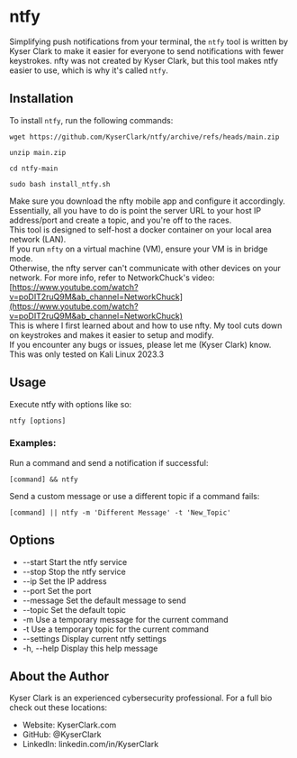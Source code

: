 # ntfy

Simplifying push notifications from your terminal, the `ntfy` tool is written by Kyser Clark to make it easier for everyone to send notifications with fewer keystrokes.
nfty was not created by Kyser Clark, but this tool makes ntfy easier to use, which is why it's called `ntfy`.

## Installation

To install `ntfy`, run the following commands:
```
wget https://github.com/KyserClark/ntfy/archive/refs/heads/main.zip
```
```
unzip main.zip
```
```
cd ntfy-main
```
```
sudo bash install_ntfy.sh
```
Make sure you download the nfty mobile app and configure it accordingly.   
Essentially, all you have to do is point the server URL to your host IP address/port and create a topic, and you're off to the races.  
This tool is designed to self-host a docker container on your local area network (LAN).  
If you run `nfty` on a virtual machine (VM), ensure your VM is in bridge mode.   
Otherwise, the nfty server can't communicate with other devices on your network. 
For more info, refer to NetworkChuck's video: [https://www.youtube.com/watch?v=poDIT2ruQ9M&ab_channel=NetworkChuck](https://www.youtube.com/watch?v=poDIT2ruQ9M&ab_channel=NetworkChuck)  
This is where I first learned about and how to use nfty. 
My tool cuts down on keystrokes and makes it easier to setup and modify.  
If you encounter any bugs or issues, please let me (Kyser Clark) know.   
This was only tested on Kali Linux 2023.3

## Usage
Execute ntfy with options like so:  
```
ntfy [options]
```

### Examples:

Run a command and send a notification if successful:

```
[command] && ntfy
```

Send a custom message or use a different topic if a command fails:
```
[command] || ntfy -m 'Different Message' -t 'New_Topic'

```

## Options
* --start         Start the ntfy service
* --stop          Stop the ntfy service
* --ip            Set the IP address
* --port          Set the port
* --message       Set the default message to send
* --topic         Set the default topic
* -m              Use a temporary message for the current command
* -t              Use a temporary topic for the current command
* --settings      Display current ntfy settings
* -h, --help      Display this help message

## About the Author

Kyser Clark is an experienced cybersecurity professional. For a full bio check out these locations:

* Website: KyserClark.com
* GitHub: @KyserClark
* LinkedIn: linkedin.com/in/KyserClark
